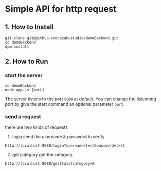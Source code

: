# Simple API for http request

## 1. How to Install
```
git clone git@github.com:azabustudio/demoBackend.git
cd demoBackend
npm install
```

## 2. How to Run
### start the server
```
cd demoBackend
node app.js [port]
```
The server listens to the port `8080` at default.
You can change the listenning port by give the start command an optional parameter `port`.

### send a request
there are two kinds of requests

1. login
send the username & password to verify.
```
http://localhost:8080/login?username=test&password=test
```

2. get category
get the category.
```
http://localhost:8080/getStatu?category=A
```